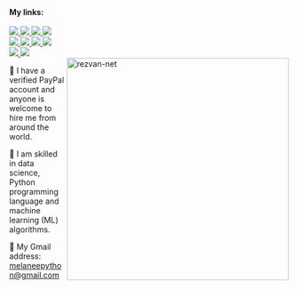 <b>
My links:
</b>   


<div align="left">
   
<br>
         
<a href="https://play.google.com/store/apps/details?id=shaghayegh.check_list">
   <img src="https://img.shields.io/badge/Google Play-00FF00?style=for-the-badge&logo=googleplay&logoColor=white" />
</a> 
   
   
   
   
   <a href="https://www.kaggle.com/melaneemelanee">
   <img src="https://img.shields.io/badge/Kaggle-1DA2F3?style=for-the-badge&logo=Kaggle&logoColor=white" />
</a> 
   
   
   
   
   <a href="https://scholar.google.com/citations?user=Mp6clUgAAAAJ&hl=en">
   <img src="https://img.shields.io/badge/Google Scholar-808080?style=for-the-badge&logo=googlescholar&logoColor=white" />
</a>  
   
   
   
   <a href="https://www.researchgate.net/profile/Shaghayegh-Rahmani-2">
   <img src="https://img.shields.io/badge/REASEARCHGATE-1DA2F3?style=for-the-badge&logo=researchgate&logoColor=white" />
</a>    
   
<br>   
   
   
   
<a href="https://www.youtube.com/channel/UC9JV4rRUNXCBgGpNdwK7-Ww">
    <img src="https://img.shields.io/badge/YouTube-FF0000?style=for-the-badge&logo=youtube&logoColor=white" />
</a>    
    

 
   
 <a href="https://t.me/melaneepython">
    <img src="https://img.shields.io/badge/Telegram-1DA2F3?style=for-the-badge&logo=telegram&logoColor=white" />
</a>   
     
   
   
   
<a href="http://melanee-melanee.medium.com">
    <img src="https://img.shields.io/badge/Medium-E0E0E0?style=for-the-badge&logo=medium&logoColor=black" />
</a>



   

<a href="https://stackoverflow.com/users/14627974/melanee?tab=profile">
    <img src="https://img.shields.io/badge/Stack_Overflow-FE7A16?style=for-the-badge&logo=stack-overflow&logoColor=white" />
</a>

 <br> 
   
   
   
    
 <a href="https://twitter.com/Melanee_Melanee">
   <img src="https://img.shields.io/badge/Twitter-1DA1F2?style=for-the-badge&logo=twitter&logoColor=white" />
</a>
   
   
   

  <a href="https://www.freelancer.com/u/Melanee2023">
   <img src="https://img.shields.io/badge/Freelancere-1DA1F2?style=for-the-badge&logo=freelancer&logoColor=white" />
</a>
 
 
</div>



<img src="https://github.com/rezvan-net/rezvan-net/blob/main/data%20analysis.png" align="right" alt="rezvan-net" width="400" height="400">



💎 I have a verified PayPal account and anyone is welcome to hire me from around the world.

💎 I am skilled in data science, Python programming language and machine learning (ML) algorithms.

💎 My Gmail address: melaneepython@gmail.com


<!--💻 I'm Melanee.
<!--💊 I'm an analytical chemist.
<!--🖥 I’m working on Python programming language.
<!-- 📊 I’m looking to collaborate on data science projects.
<!--💬 Ask me about python.
<!-- - 📫 How to reach me: ... -->
<!-- - 😄 Pronouns: ...
- ⚡ Fun fact: ...
<!-- - 🤔 I’m looking for help with ... -->

<!--
**rezvan-net/rezvan-net** is a ✨ _special_ ✨ repository because its `README.md` (this file) appears on your GitHub profile.




